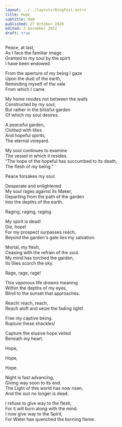 ```yaml
---
layout: ../../layouts/BlogPost.astro
title: Hope
subtitle: NaN
published: 27 October 2020
edited: 2 December 2022
draft: true
---
```


Peace, at last,  
As I face the familiar image  
Granted to my soul by the spirit  
I have been endowed.  

From the aperture of my being I gaze  
Upon the dust of the earth,  
Reminding myself of the vale  
From which I came.  

My home resides not between the walls  
Constructed by my soul,  
But rather in the blissful garden  
Of which my soul desires.  

A peaceful garden,  
Clothed with lilies  
And hopeful spirits,  
The eternal vineyard.  

My soul continues to examine  
The vessel in which it resides.  
"The hope of the hopeful has succumbed to its death,  
The flesh of my being."  

Peace forsakes my soul.

Desperate and enlightened  
My soul rages against its Maker,  
Departing from the path of the garden  
Into the depths of the earth.  

Raging, raging, raging.  

My spirit is dead!  
Die, hope!  
For my prospect surpasses reach,  
Beyond the garden's gate lies my salvation.  

Mortal, my flesh,  
Ceasing with the refrain of the soul.  
My mind has torched the garden,  
Its lilies scorch the sky.  

Rage, rage, rage!  

This vaporous life drowns meaning  
Within the depths of my eyes,  
Blind to the sunset that approaches.  

Reach! reach, reach,   
Reach aloft and seize the fading light!    

Free my captive being.  
Rupture these shackles!  

Capture the elusive hope veiled  
Beneath my heart.  

Hope,  

Hope,  

Hope.  

Night is fast advancing,  
Giving way soon to its end.  
The Light of this world has now risen,  
And the sun no longer is dead.  

I refuse to give way to the flesh,  
For it will burn along with the mind.  
I now give way to the Spirit,  
For Water has quenched the burning flame.  